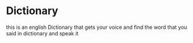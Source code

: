 # Dictionary
this is an english Dictionary that gets your voice and find the word that you said in dictionary and speak it

